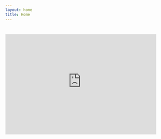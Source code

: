 ```yaml
---
layout: home
title: Home
---
```


#
<iframe src="https://andreeabogdanovici.substack.com/embed" width="480" height="320" style="border:1px solid #EEE; background:white;" frameborder="0" scrolling="no"></iframe>
